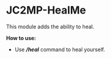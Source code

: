 # JC2MP-HealMe
This module adds the ability to heal.

**How to use:**
* Use ***/heal*** command to heal yourself.
